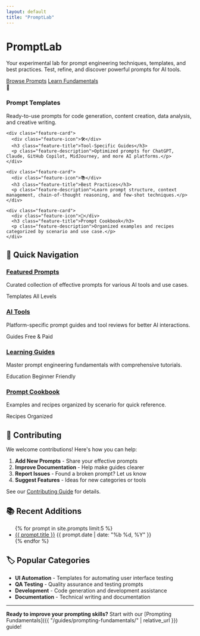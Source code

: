 ```yaml
---
layout: default
title: "PromptLab"
---
```


<div class="hero-section">
  <h1 class="hero-title">PromptLab</h1>
  <p class="hero-description">Your experimental lab for prompt engineering techniques, templates, and best practices. Test, refine, and discover powerful prompts for AI tools.</p>
  
  <div class="cta-buttons">
    <a href="{{ "/prompts/" | relative_url }}" class="cta-primary">Browse Prompts</a>
    <a href="{{ "/guides/" | relative_url }}" class="cta-secondary">Learn Fundamentals</a>
  </div>
</div>

<div class="features-section">
  <div class="features-grid">
    <div class="feature-card">
      <div class="feature-icon">🎯</div>
      <h3 class="feature-title">Prompt Templates</h3>
      <p class="feature-description">Ready-to-use prompts for code generation, content creation, data analysis, and creative writing.</p>
    </div>
    
    <div class="feature-card">
      <div class="feature-icon">🛠️</div>
      <h3 class="feature-title">Tool-Specific Guides</h3>
      <p class="feature-description">Optimized prompts for ChatGPT, Claude, GitHub Copilot, MidJourney, and more AI platforms.</p>
    </div>
    
    <div class="feature-card">
      <div class="feature-icon">📚</div>
      <h3 class="feature-title">Best Practices</h3>
      <p class="feature-description">Learn prompt structure, context management, chain-of-thought reasoning, and few-shot techniques.</p>
    </div>
    
    <div class="feature-card">
      <div class="feature-icon">🍳</div>
      <h3 class="feature-title">Prompt Cookbook</h3>
      <p class="feature-description">Organized examples and recipes categorized by scenario and use case.</p>
    </div>
  </div>
</div>

## 🚀 Quick Navigation

<div class="tools-grid">
  <div class="tool-card">
    <h3><a href="{{ "/prompts/" | relative_url }}">Featured Prompts</a></h3>
    <p>Curated collection of effective prompts for various AI tools and use cases.</p>
    <div class="tool-meta">
      <span class="use-case-badge">Templates</span>
      <span class="complexity-beginner">All Levels</span>
    </div>
  </div>
  
  <div class="tool-card">
    <h3><a href="{{ "/tools/" | relative_url }}">AI Tools</a></h3>
    <p>Platform-specific prompt guides and tool reviews for better AI interactions.</p>
    <div class="tool-meta">
      <span class="tool-badge">Guides</span>
      <span class="pricing-free">Free & Paid</span>
    </div>
  </div>
  
  <div class="tool-card">
    <h3><a href="{{ "/guides/" | relative_url }}">Learning Guides</a></h3>
    <p>Master prompt engineering fundamentals with comprehensive tutorials.</p>
    <div class="tool-meta">
      <span class="use-case-badge">Education</span>
      <span class="difficulty-beginner">Beginner Friendly</span>
    </div>
  </div>
  
  <div class="tool-card">
    <h3><a href="{{ "/cookbook/" | relative_url }}">Prompt Cookbook</a></h3>
    <p>Examples and recipes organized by scenario for quick reference.</p>
    <div class="tool-meta">
      <span class="use-case-badge">Recipes</span>
      <span class="complexity-intermediate">Organized</span>
    </div>
  </div>
</div>

## 🤝 Contributing

We welcome contributions! Here's how you can help:

1. **Add New Prompts** - Share your effective prompts
2. **Improve Documentation** - Help make guides clearer
3. **Report Issues** - Found a broken prompt? Let us know
4. **Suggest Features** - Ideas for new categories or tools

See our [Contributing Guide](/contributing/) for details.

## 📚 Recent Additions

<ul class="recent-list">
{% for prompt in site.prompts limit:5 %}
  <li>
    <a href="{{ prompt.url | relative_url }}">{{ prompt.title }}</a>
    <span class="date">{{ prompt.date | date: "%b %d, %Y" }}</span>
  </li>
{% endfor %}
</ul>

## 🏷️ Popular Categories

<div class="category-list">
  <ul>
    <li><strong>UI Automation</strong> - Templates for automating user interface testing</li>
    <li><strong>QA Testing</strong> - Quality assurance and testing prompts</li>
    <li><strong>Development</strong> - Code generation and development assistance</li>
    <li><strong>Documentation</strong> - Technical writing and documentation</li>
  </ul>
</div>

---

**Ready to improve your prompting skills?** Start with our [Prompting Fundamentals]({{ "/guides/prompting-fundamentals/" | relative_url }}) guide! 